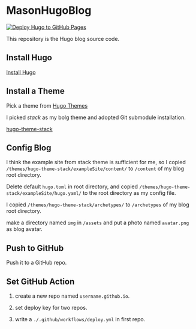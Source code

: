 # MasonHugoBlog
[![Deploy Hugo to GitHub Pages](https://github.com/MasonCodingHere/MasonHugoBlog/actions/workflows/deploy.yml/badge.svg?branch=main&event=push)](https://github.com/MasonCodingHere/MasonHugoBlog/actions/workflows/deploy.yml)

This repository is the Hugo blog source code.

## Install Hugo
[Install Hugo](https://gohugo.io/installation/)
## Install a Theme
Pick a theme from [Hugo Themes](https://themes.gohugo.io/)

I picked *stack* as my bolg theme and adopted Git submodule installation.

[hugo-theme-stack](https://github.com/CaiJimmy/hugo-theme-stack)

## Config Blog
I think the example site from stack theme is sufficient for me, so I copied `/themes/hugo-theme-stack/exampleSite/content/` to `/content` of my blog root directory.

Delete default `hugo.toml` in root directory, and copied `/themes/hugo-theme-stack/exampleSite/hugo.yaml/` to the root directory as my config file.

I copied `/themes/hugo-theme-stack/archetypes/` to `/archetypes` of my blog root directory.

make a directory named `img` in `/assets` and put a photo named `avatar.png` as blog avatar.

## Push to GitHub

Push it to a GitHub repo.


## Set GitHub Action

1. create a new repo named `username.github.io`.

2. set deploy key for two repos.

3. write a `./.github/workflows/deploy.yml` in first repo.

